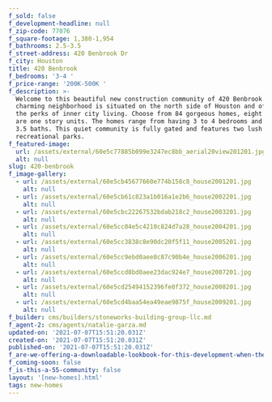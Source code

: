 ```yaml
---
f_sold: false
f_development-headline: null
f_zip-code: 77076
f_square-footage: 1,380-1,954
f_bathrooms: 2.5-3.5
f_street-address: 420 Benbrook Dr
f_city: Houston
title: 420 Benbrook
f_bedrooms: '3-4 '
f_price-range: '200K-500K '
f_description: >-
  Welcome to this beautiful new construction community of 420 Benbrook. This
  charming neighborhood is situated on the north side of Houston and offers all
  the perks of inner city living. Choose from 84 gorgeous homes, eight of which
  are one story units. The homes range from having 3 to 4 bedrooms and 2.5 to
  3.5 baths. This quiet community is fully gated and features two lush
  recreational parks.
f_featured-image:
  url: /assets/external/60e5c77885b099e3247ec8bb_aerial20view201201.jpg
  alt: null
slug: 420-benbrook
f_image-gallery:
  - url: /assets/external/60e5cb45677660e774b158c8_house2001201.jpg
    alt: null
  - url: /assets/external/60e5cb61c823a1b016a1e2b6_house2002201.jpg
    alt: null
  - url: /assets/external/60e5cbc22267532bdab218c2_house2003201.jpg
    alt: null
  - url: /assets/external/60e5cc04e5c4210c824d7a28_house2004201.jpg
    alt: null
  - url: /assets/external/60e5cc3838c8e90dc20f5f11_house2005201.jpg
    alt: null
  - url: /assets/external/60e5cc9ebd0aee8c87c90b4e_house2006201.jpg
    alt: null
  - url: /assets/external/60e5ccd8bd0aee23dac924e7_house2007201.jpg
    alt: null
  - url: /assets/external/60e5cd25494152396fe0f372_house2008201.jpg
    alt: null
  - url: /assets/external/60e5cd4baa54ea49eae9875f_house2009201.jpg
    alt: null
f_builder: cms/builders/stoneworks-building-group-llc.md
f_agent-2: cms/agents/natalie-garza.md
updated-on: '2021-07-07T15:51:20.031Z'
created-on: '2021-07-07T15:51:20.031Z'
published-on: '2021-07-07T15:51:20.031Z'
f_are-we-offering-a-downloadable-lookbook-for-this-development-when-they-submit-their-contact-info: false
f_coming-soon: false
f_is-this-a-55-community: false
layout: '[new-homes].html'
tags: new-homes
---
```



